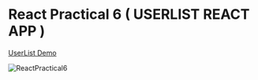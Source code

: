 # React Practical 6 ( USERLIST REACT APP ) 

<a href="https://userlist-react-application.netlify.app/">UserList Demo</a>

![ReactPractical6](https://user-images.githubusercontent.com/41836849/160587641-febffb73-b05f-4211-b54c-2dce7510565d.png)

